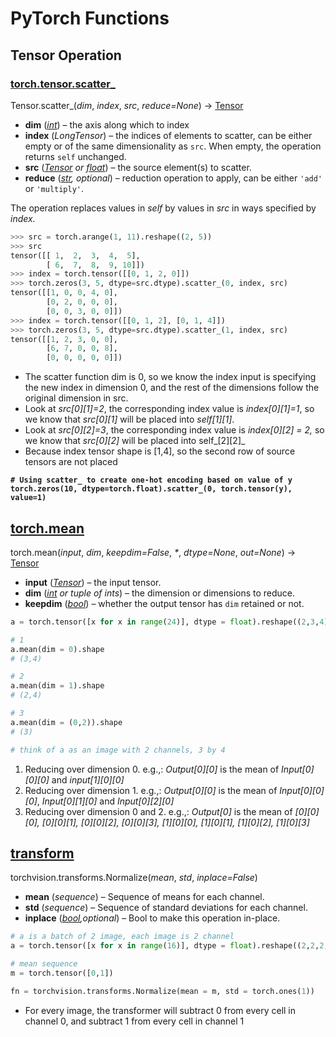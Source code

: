 # PyTorch Functions

## Tensor Operation

### [torch.tensor.scatter\_](https://pytorch.org/docs/stable/generated/torch.Tensor.scatter\_.html#torch-tensor-scatter)

Tensor.scatter\_(_dim_, _index_, _src_, _reduce=None_) → [Tensor](https://pytorch.org/docs/stable/tensors.html#torch.Tensor)

* **dim** ([_int_](https://docs.python.org/3/library/functions.html#int)) – the axis along which to index
* **index** (_LongTensor_) – the indices of elements to scatter, can be either empty or of the same dimensionality as `src`. When empty, the operation returns `self` unchanged.
* **src** ([_Tensor_](https://pytorch.org/docs/stable/tensors.html#torch.Tensor) _or_ [_float_](https://docs.python.org/3/library/functions.html#float)) – the source element(s) to scatter.
* **reduce** ([_str_](https://docs.python.org/3/library/stdtypes.html#str)_, optional_) – reduction operation to apply, can be either `'add'` or `'multiply'`.

The operation replaces values in _self_ by values in _src_ in ways specified by _index._&#x20;

```python
>>> src = torch.arange(1, 11).reshape((2, 5))
>>> src
tensor([[ 1,  2,  3,  4,  5],
        [ 6,  7,  8,  9, 10]])
>>> index = torch.tensor([[0, 1, 2, 0]])
>>> torch.zeros(3, 5, dtype=src.dtype).scatter_(0, index, src)
tensor([[1, 0, 0, 4, 0],
        [0, 2, 0, 0, 0],
        [0, 0, 3, 0, 0]])
>>> index = torch.tensor([[0, 1, 2], [0, 1, 4]])
>>> torch.zeros(3, 5, dtype=src.dtype).scatter_(1, index, src)
tensor([[1, 2, 3, 0, 0],
        [6, 7, 0, 0, 8],
        [0, 0, 0, 0, 0]])
```

* The scatter function dim is 0, so we know the index input is specifying the new index in dimension 0, and the rest of the dimensions follow the original dimension in src.&#x20;
* Look at _src\[0]\[1]=2_, the corresponding index value is _index\[0]\[1]=1_, so we know that _src\[0]\[1]_ will be placed into _self\[1]\[1]_.&#x20;
* Look at _src\[0]\[2]=3_, the corresponding index value is _index\[0]\[2] = 2,_ so we know that _src\[0]\[2]_ will be placed into self_\[2]\[2]_
* Because index tensor shape is \[1,4], so the second row of source tensors are not placed

<pre class="language-python"><code class="lang-python"><strong># Using scatter_ to create one-hot encoding based on value of y 
</strong><strong>torch.zeros(10, dtype=torch.float).scatter_(0, torch.tensor(y), value=1)
</strong></code></pre>

## [torch.mean](https://pytorch.org/docs/stable/generated/torch.mean.html#torch-mean)

torch.mean(_input_, _dim_, _keepdim=False_, _\*_, _dtype=None_, _out=None_) → [Tensor](https://pytorch.org/docs/stable/tensors.html#torch.Tensor)

* **input** ([_Tensor_](https://pytorch.org/docs/stable/tensors.html#torch.Tensor)) – the input tensor.
* **dim** ([_int_](https://docs.python.org/3/library/functions.html#int) _or tuple of ints_) – the dimension or dimensions to reduce.
* **keepdim** ([_bool_](https://docs.python.org/3/library/functions.html#bool)) – whether the output tensor has `dim` retained or not.

```python
a = torch.tensor([x for x in range(24)], dtype = float).reshape((2,3,4))

# 1
a.mean(dim = 0).shape
# (3,4)

# 2
a.mean(dim = 1).shape
# (2,4)

# 3
a.mean(dim = (0,2)).shape
# (3)

# think of a as an image with 2 channels, 3 by 4
```

1. Reducing over dimension 0. e.g.,: _Output\[0]\[0]_ is the mean of _Input\[0]\[0]\[0]_ and _input\[1]\[0]\[0]_
2. Reducing over dimension 1. e.g.,: _Output\[0]\[0]_ is the mean of _Input\[0]\[0]\[0]_, _Input\[0]\[1]\[0]_ and _Input\[0]\[2]\[0]_
3. Reducing over dimension 0 and 2. e.g.,: _Output\[0]_ is the mean of _\[0]\[0]\[0], \[0]\[0]\[1], \[0]\[0]\[2], \[0]\[0]\[3], \[1]\[0]\[0], \[1]\[0]\[1], \[1]\[0]\[2], \[1]\[0]\[3]_

## [transform](https://pytorch.org/vision/main/generated/torchvision.transforms.Normalize.html)&#x20;

torchvision.transforms.Normalize(_mean_, _std_, _inplace=False_)

* **mean** (_sequence_) – Sequence of means for each channel.
* **std** (_sequence_) – Sequence of standard deviations for each channel.
* **inplace** ([_bool_](https://docs.python.org/3/library/functions.html#bool)_,optional_) – Bool to make this operation in-place.

```python
# a is a batch of 2 image, each image is 2 channel 
a = torch.tensor([x for x in range(16)], dtype = float).reshape((2,2,2,2))

# mean sequence 
m = torch.tensor([0,1])

fn = torchvision.transforms.Normalize(mean = m, std = torch.ones(1))

```

* For every image, the transformer will subtract 0 from every cell in channel 0, and subtract 1 from every cell in channel 1
